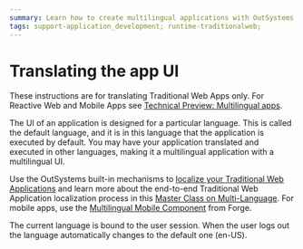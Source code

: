 ```yaml
---
summary: Learn how to create multilingual applications with OutSystems.
tags: support-application_development; runtime-traditionalweb;
---
```


# Translating the app UI

<div class="info" markdown="1">

These instructions are for translating Traditional Web Apps only. For Reactive Web and Mobile Apps see [Technical Preview: Multilingual apps](../multilingual-tp/intro.md).  

</div>

The UI of an application is designed for a particular language. This is called the default language, and it is in this language that the application is executed by default. You may have your application translated and executed in other languages, making it a multilingual application with a multilingual UI.

Use the OutSystems built-in mechanisms to [localize your Traditional Web Applications](multilingual-web.md) and learn more about the end-to-end Traditional Web Application localization process in this [Master Class on Multi-Language](https://www.outsystems.com/learn/lesson/1144/master-class-on-multi-language/). For mobile apps, use the [Multilingual Mobile Component](https://www.outsystems.com/forge/component/1784/multilingual-mobile-component) from Forge.

The current language is bound to the user session. When the user logs out the language automatically changes to the default one (en-US).
